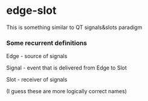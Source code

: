 # edge-slot
This is something similar to QT signals&amp;slots paradigm

### Some recurrent definitions
Edge - source of signals

Signal - event that is delivered from Edge to Slot

Slot - receiver of signals

(I guess these are more logically correct names)
